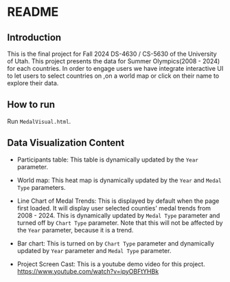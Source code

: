 # README

## Introduction 
This is the final project for Fall 2024 DS-4630 / CS-5630 of the University of Utah. 
This project presents the data for Summer Olympics(2008 - 2024) for each countries. In order to engage users we have integrate interactive UI to let users to select countries on ,on a world map or click on their name to explore their data.  


## How to run 
Run `MedalVisual.html`. 

## Data Visualization Content 

- Participants table: This table is dynamically updated by the `Year` parameter. 

- World map: This heat map is dynamically updated by the `Year` and `Medal Type` parameters. 

- Line Chart of Medal Trends: This is displayed by default when the page first loaded. It will display user selected counties' medal trends from 2008 - 2024. This is dynamically updated by `Medal Type` parameter and turned off by `Chart Type` parameter. Note that this will not be affected by the `Year` parameter, because it is a trend. 

- Bar chart: This is turned on by `Chart Type` parameter and dynamically updated by `Year` parameter and `Medal Type` parameter. 

- Project Screen Cast: This is a youtube demo video for this project. 
https://www.youtube.com/watch?v=ipyOBFtYHBk 
